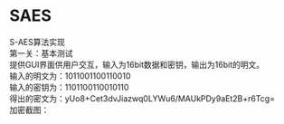 # SAES
S-AES算法实现  
第一关：基本测试  
提供GUI界面供用户交互，输入为16bit数据和密钥，输出为16bit的明文。  
输入的明文为：1011001100110010  
输入的密钥为：1101100110010110  
得出的密文为：yUo8+Cet3dvJiazwq0LYWu6/MAUkPDy9aEt2B+r6Tcg=  
加密截图：  

